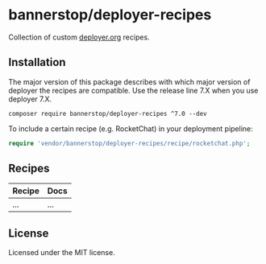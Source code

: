 # bannerstop/deployer-recipes

Collection of custom [deployer.org](https://deployer.org/) recipes.

## Installation

The major version of this package describes with which major version of deployer the recipes are compatible.
Use the release line 7.X when you use deployer 7.X.

```shell
composer require bannerstop/deployer-recipes ^7.0 --dev
```

To include a certain recipe (e.g. RocketChat) in your deployment pipeline:

```php
require 'vendor/bannerstop/deployer-recipes/recipe/rocketchat.php';
```

## Recipes

| Recipe | Docs |
|--------|------|
| ...    | ...  |

## License

Licensed under the MIT license.
